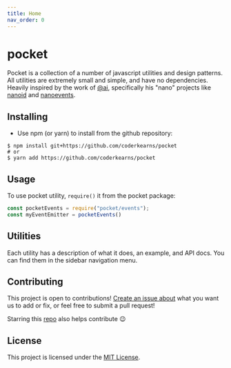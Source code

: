 ```yaml
---
title: Home
nav_order: 0
---
```


# pocket

Pocket is a collection of a number of javascript utilities and design patterns. All utilities are extremely small and simple, and have no dependencies. Heavily inspired by the work of [@ai](//github.com/ai/), specifically his "nano" projects like [nanoid](//github.com/ai/nanoid) and [nanoevents](//github.com/ai/nanoevents).

## Installing

* Use npm (or yarn) to install from the github repository:

```shell
$ npm install git+https://github.com/coderkearns/pocket
# or
$ yarn add https://github.com/coderkearns/pocket
```

## Usage

To use pocket utility, `require()` it from the pocket package:

```javascript
const pocketEvents = require("pocket/events");
const myEventEmitter = pocketEvents()
```

## Utilities

Each utility has a description of what it does, an example, and API docs. You can find them in the sidebar navigation menu.

## Contributing

This project is open to contributions! [Create an issue about](//github.com/coderkearns/pocket/issues/new) what you want us to add or fix, or feel free to submit a pull request!

Starring this [repo](//github.com/coderkearns/pocket) also helps contribute 😉

## License

This project is licensed under the [MIT License](//choosealicense.com/licenses/mit/).
